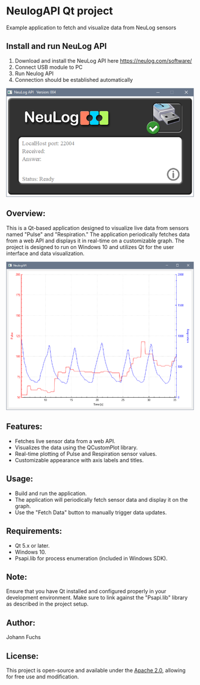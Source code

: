 # NeulogAPI Qt project
Example application to fetch and visualize data from NeuLog sensors


## Install and run NeuLog API

1. Download and install the NeuLog API here https://neulog.com/software/
2. Connect USB module to PC
3. Run Neulog API
4. Connection should be established automatically

![](doc/NeuLog_API_status.png)

## Overview:

This is a Qt-based application designed to visualize live data from sensors named "Pulse" and "Respiration." The application periodically fetches data from a web API and displays it in real-time on a customizable graph. The project is designed to run on Windows 10 and utilizes Qt for the user interface and data visualization.

![](doc/preview.png)

## Features:

- Fetches live sensor data from a web API.
- Visualizes the data using the QCustomPlot library.
- Real-time plotting of Pulse and Respiration sensor values.
- Customizable appearance with axis labels and titles.

## Usage:

- Build and run the application.
- The application will periodically fetch sensor data and display it on the graph.
- Use the "Fetch Data" button to manually trigger data updates.

## Requirements:

- Qt 5.x or later.
- Windows 10.
- Psapi.lib for process enumeration (included in Windows SDK).

## Note:

Ensure that you have Qt installed and configured properly in your development environment. Make sure to link against the "Psapi.lib" library as described in the project setup.

## Author:

Johann Fuchs

## License:

This project is open-source and available under the [Apache 2.0](https://www.apache.org/licenses/LICENSE-2.0.txt), allowing for free use and modification.
